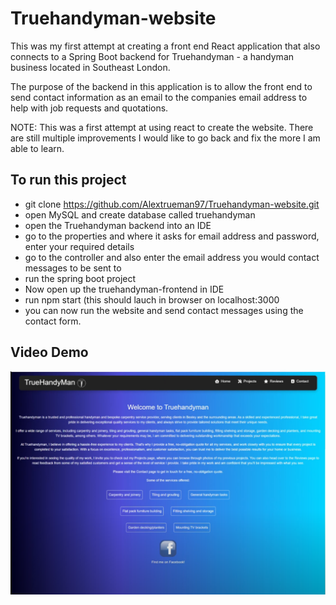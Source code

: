 # Truehandyman-website
This was my first attempt at creating a front end React application that also connects to a Spring Boot backend for Truehandyman - a handyman business located in Southeast London.

The purpose of the backend in this application is to allow the front end to send contact information as an email to the companies email address to help with job requests and quotations.

NOTE: This was a first attempt at using react to create the website. There are still multiple improvements I would like to go back and fix the more I am able to learn.

To run this project
------
- git clone https://github.com/Alextrueman97/Truehandyman-website.git
- open MySQL and create database called truehandyman
- open the Truehandyman backend into an IDE
- go to the properties and where it asks for email address and password, enter your required details
- go to the controller and also enter the email address you would contact messages to be sent to
- run the spring boot project
- Now open up the truehandyman-frontend in IDE
- run npm start (this should lauch in browser on localhost:3000
- you can now run the website and send contact messages using the contact form.

Video Demo
-------
[![Video Demo of Project](/Truehandymanthumbnail.png)](https://www.youtube.com/watch?v=in2mcY5kELE&ab_channel=AlexTrueman)
